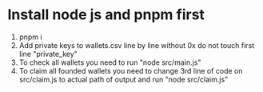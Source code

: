 # Install node js and pnpm first
1. pnpm i
2. Add private keys to wallets.csv line by line without 0x do not touch first line "private_key"
3. To check all wallets you need to run "node src/main.js"
4. To claim all founded wallets you need to change 3rd line of code on src/claim.js to actual path of output and run "node src/claim.js"